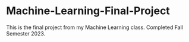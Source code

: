 # Machine-Learning-Final-Project
This is the final project from my Machine Learning class. Completed Fall Semester 2023.

